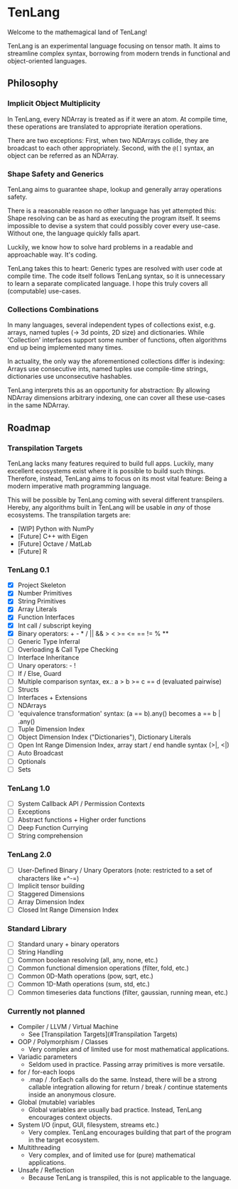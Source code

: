# TenLang

Welcome to the mathemagical land of TenLang! 

TenLang is an experimental language focusing on tensor math. It aims to streamline complex syntax, borrowing from modern trends in functional and object-oriented languages. 

## Philosophy

### Implicit Object Multiplicity

In TenLang, every NDArray is treated as if it were an atom. At compile time, these operations are translated to appropriate iteration operations.

There are two exceptions: First, when two NDArrays collide, they are broadcast to each other appropriately. Second, with the `@[]` syntax, an object can be referred as an NDArray. 

### Shape Safety and Generics

TenLang aims to guarantee shape, lookup and generally array operations safety.

There is a reasonable reason no other language has yet attempted this: Shape resolving can be as hard as executing the program itself. It seems impossible to devise a system that could possibly cover every use-case. Without one, the language quickly falls apart.

Luckily, we know how to solve hard problems in a readable and approachable way. It's coding.

TenLang takes this to heart: Generic types are resolved with user code at compile time. The code itself follows TenLang syntax, so it is unnecessary to learn a separate complicated language. I hope this truly covers all (computable) use-cases. 

### Collections Combinations

In many languages, several independent types of collections exist, e.g. arrays, named tuples (-> 3d points, 2D size) and dictionaries. While 'Collection' interfaces support some number of functions, often algorithms end up being implemented many times. 

In actuality, the only way the aforementioned collections differ is indexing: Arrays use consecutive ints, named tuples use compile-time strings, dictionaries use unconsecutive hashables.

TenLang interprets this as an opportunity for abstraction: By allowing NDArray dimensions arbitrary indexing, one can cover all these use-cases in the same NDArray.

## Roadmap

### Transpilation Targets

TenLang lacks many features required to build full apps. Luckily, many excellent ecosystems exist where it is possible to build such things. Therefore, instead, TenLang aims to focus on its most vital feature: Being a modern imperative math programming language.

This will be possible by TenLang coming with several different transpilers. Hereby, any algorithms built in TenLang will be usable in _any_ of those ecosystems. The transpilation targets are:

* [WIP] Python with NumPy
* [Future] C++ with Eigen
* [Future] Octave / MatLab
* [Future] R

### TenLang 0.1

- [x] Project Skeleton
- [x] Number Primitives
- [x] String Primitives
- [x] Array Literals
- [x] Function Interfaces
- [x] Int call / subscript keying
- [x] Binary operators: + - * / || && > < >= <= == != % **
- [ ] Generic Type Inferral
- [ ] Overloading & Call Type Checking
- [ ] Interface Inheritance
- [ ] Unary operators: - !
- [ ] If / Else, Guard
- [ ] Multiple comparison syntax, ex.: a > b >= c == d (evaluated pairwise)
- [ ] Structs
- [ ] Interfaces + Extensions
- [ ] NDArrays
- [ ] 'equivalence transformation' syntax: (a == b).any() becomes a == b | .any()
- [ ] Tuple Dimension Index
- [ ] Object Dimension Index ("Dictionaries"), Dictionary Literals
- [ ] Open Int Range Dimension Index, array start / end handle syntax (>|, <|)
- [ ] Auto Broadcast
- [ ] Optionals
- [ ] Sets

### TenLang 1.0

- [ ] System Callback API / Permission Contexts
- [ ] Exceptions
- [ ] Abstract functions + Higher order functions
- [ ] Deep Function Currying
- [ ] String comprehension

### TenLang 2.0

- [ ] User-Defined Binary / Unary Operators (note: restricted to a set of characters like +^-=)
- [ ] Implicit tensor building
- [ ] Staggered Dimensions
- [ ] Array Dimension Index
- [ ] Closed Int Range Dimension Index

### Standard Library

- [ ] Standard unary + binary operators
- [ ] String Handling
- [ ] Common boolean resolving (all, any, none, etc.)
- [ ] Common functional dimension operations (filter, fold, etc.)
- [ ] Common 0D-Math operations (pow, sqrt, etc.)
- [ ] Common 1D-Math operations (sum, std, etc.)
- [ ] Common timeseries data functions (filter, gaussian, running mean, etc.)

### Currently not planned

- Compiler / LLVM / Virtual Machine
  - See [Transpilation Targets](#Transpilation Targets)
- OOP / Polymorphism / Classes
  - Very complex and of limited use for most mathematical applications.
- Variadic parameters
  - Seldom used in practice. Passing array primitives is more versatile.
- for / for-each loops
  - .map / .forEach calls do the same. Instead, there will be a strong callable integration allowing for return / break / continue statements inside an anonymous closure. 
- Global (mutable) variables
  - Global variables are usually bad practice. Instead, TenLang encourages context objects.
- System I/O (input, GUI, filesystem, streams etc.)
  - Very complex. TenLang encourages building that part of the program in the target ecosystem.
- Multithreading
  - Very complex, and of limited use for (pure) mathematical applications.
- Unsafe / Reflection
  - Because TenLang is transpiled, this is not applicable to the language.
